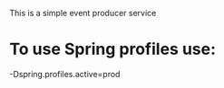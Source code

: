 This is a simple event producer service

# To use Spring profiles use:
-Dspring.profiles.active=prod
